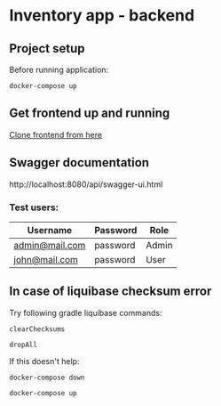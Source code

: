 # Inventory app - backend

## Project setup

Before running application:

```
docker-compose up
```

## Get frontend up and running
[Clone frontend from here](https://github.com/borzah/inventory-system-frontend)

## Swagger documentation

http://localhost:8080/api/swagger-ui.html


### Test users:

| Username         |   Password | Role   |
|------------------|------------|--------|
|  admin@mail.com  | password   | Admin  |
|  john@mail.com  | password   | User    |

## In case of liquibase checksum error

Try following gradle liquibase commands:

```
clearChecksums

dropAll
```

If this doesn't help:
```
docker-compose down

docker-compose up
```
